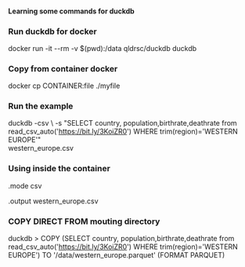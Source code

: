 #### Learning some commands for duckdb

### Run duckdb for docker

docker run -it --rm -v $(pwd):/data qldrsc/duckdb duckdb 

### Copy from container docker

docker cp CONTAINER:file ./myfile

### Run the example

duckdb -csv \ 
-s "SELECT country, population,birthrate,deathrate from read_csv_auto('https://bit.ly/3KoiZR0') WHERE trim(region)='WESTERN EUROPE'" \
western_europe.csv

### Using inside the container

.mode csv

.output western_europe.csv

### COPY DIRECT FROM mouting directory

duckdb > COPY (SELECT country, population,birthrate,deathrate from read_csv_auto('https://bit.ly/3KoiZR0') WHERE trim(region)='WESTERN EUROPE') TO '/data/western_europe.parquet' (FORMAT PARQUET)

